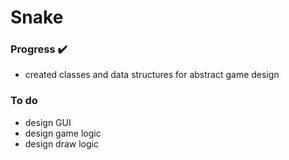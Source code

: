# Snake

### Progress :heavy_check_mark:
- created classes and data structures for abstract game design

### To do
- design GUI
- design game logic
- design draw logic